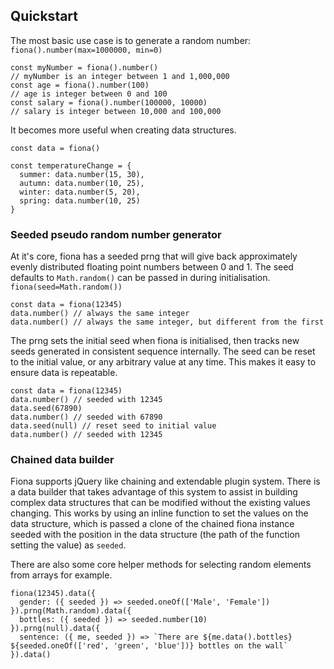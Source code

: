 ## Quickstart

The most basic use case is to generate a random number: `fiona().number(max=1000000, min=0)`

    const myNumber = fiona().number()
    // myNumber is an integer between 1 and 1,000,000
    const age = fiona().number(100)
    // age is integer between 0 and 100
    const salary = fiona().number(100000, 10000)
    // salary is integer between 10,000 and 100,000

It becomes more useful when creating data structures.

    const data = fiona()

    const temperatureChange = {
      summer: data.number(15, 30),
      autumn: data.number(10, 25),
      winter: data.number(5, 20),
      spring: data.number(10, 25)
    }

### Seeded pseudo random number generator

At it's core, fiona has a seeded prng that will give back approximately evenly distributed floating point numbers between 0 and 1. The seed defaults to `Math.random()` can be passed in during initialisation. `fiona(seed=Math.random())`

    const data = fiona(12345)
    data.number() // always the same integer
    data.number() // always the same integer, but different from the first

The prng sets the initial seed when fiona is initialised, then tracks new seeds generated in consistent sequence internally. The seed can be reset to the initial value, or any arbitrary value at any time. This makes it easy to ensure data is repeatable.

    const data = fiona(12345)
    data.number() // seeded with 12345
    data.seed(67890)
    data.number() // seeded with 67890
    data.seed(null) // reset seed to initial value
    data.number() // seeded with 12345

### Chained data builder

Fiona supports jQuery like chaining and extendable plugin system. There is a data builder that takes advantage of this system to assist in building complex data structures that can be modified without the existing values changing. This works by using an inline function to set the values on the data structure, which is passed a clone of the chained fiona instance seeded with the position in the data structure (the path of the function setting the value) as `seeded`.

There are also some core helper methods for selecting random elements from arrays for example.

    fiona(12345).data({
      gender: ({ seeded }) => seeded.oneOf(['Male', 'Female'])
    }).prng(Math.random).data({
      bottles: ({ seeded }) => seeded.number(10)
    }).prng(null).data({
      sentence: ({ me, seeded }) => `There are ${me.data().bottles} ${seeded.oneOf(['red', 'green', 'blue'])} bottles on the wall`
    }).data()
